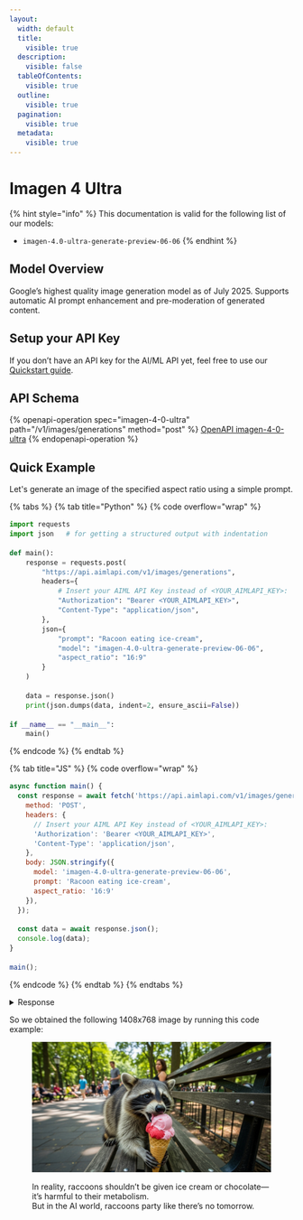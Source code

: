 ```yaml
---
layout:
  width: default
  title:
    visible: true
  description:
    visible: false
  tableOfContents:
    visible: true
  outline:
    visible: true
  pagination:
    visible: true
  metadata:
    visible: true
---
```


# Imagen 4 Ultra

{% hint style="info" %}
This documentation is valid for the following list of our models:

* `imagen-4.0-ultra-generate-preview-06-06`
{% endhint %}

## Model Overview <a href="#model-overview" id="model-overview"></a>

Google’s highest quality image generation model as of July 2025. Supports automatic AI prompt enhancement and pre-moderation of generated content.

## Setup your API Key <a href="#setup-your-api-key" id="setup-your-api-key"></a>

If you don’t have an API key for the AI/ML API yet, feel free to use our [Quickstart guide](https://docs.aimlapi.com/quickstart/setting-up).

## API Schema

{% openapi-operation spec="imagen-4-0-ultra" path="/v1/images/generations" method="post" %}
[OpenAPI imagen-4-0-ultra](https://raw.githubusercontent.com/aimlapi/api-docs/refs/heads/main/docs/api-references/image-models/Google/imagen-4.0-ultra.json)
{% endopenapi-operation %}

## Quick Example

Let's generate an image of the specified aspect ratio using a simple prompt.

{% tabs %}
{% tab title="Python" %}
{% code overflow="wrap" %}
```python
import requests
import json   # for getting a structured output with indentation

def main():
    response = requests.post(
        "https://api.aimlapi.com/v1/images/generations",
        headers={
            # Insert your AIML API Key instead of <YOUR_AIMLAPI_KEY>:
            "Authorization": "Bearer <YOUR_AIMLAPI_KEY>",
            "Content-Type": "application/json",
        },
        json={
            "prompt": "Racoon eating ice-cream",
            "model": "imagen-4.0-ultra-generate-preview-06-06",
            "aspect_ratio": "16:9"
        }
    )

    data = response.json()
    print(json.dumps(data, indent=2, ensure_ascii=False))

if __name__ == "__main__":
    main()
```
{% endcode %}
{% endtab %}

{% tab title="JS" %}
{% code overflow="wrap" %}
```javascript
async function main() {
  const response = await fetch('https://api.aimlapi.com/v1/images/generations', {
    method: 'POST',
    headers: {
      // Insert your AIML API Key instead of <YOUR_AIMLAPI_KEY>:
      'Authorization': 'Bearer <YOUR_AIMLAPI_KEY>',
      'Content-Type': 'application/json',
    },
    body: JSON.stringify({
      model: 'imagen-4.0-ultra-generate-preview-06-06',
      prompt: 'Racoon eating ice-cream',
      aspect_ratio: '16:9'
    }),
  });

  const data = await response.json();
  console.log(data);
}

main();
```
{% endcode %}
{% endtab %}
{% endtabs %}

<details>

<summary>Response</summary>

{% code overflow="wrap" %}
```json5
{
  data: [
    {
      mime_type: 'image/png',
      url: 'https://cdn.aimlapi.com/generations/guepard/1756971509123-7ed4055c-1878-47c5-a060-7202392b78a2.png',
      prompt: "A curious raccoon is sitting upright on a weathered wooden picnic table, intensely focused on eating a melting ice cream cone. The raccoon holds the cone delicately in its paws, with sticky ice cream smeared around its mouth and on its fur. The ice cream is a vibrant strawberry pink color, dripping down the cone onto the table surface. Its mask-like facial markings are prominent, and its dark eyes are wide with concentration. The setting is a lush green park during golden hour, with soft, warm sunlight filtering through the background trees, creating a gentle bokeh effect. Empty picnic benches are visible in the soft-focus background. The wooden table is slightly worn, with visible grain and a few scattered leaves. The lighting is natural and warm, highlighting the raccoon's fur and the glistening ice cream."
    }
  ]
}
```
{% endcode %}

</details>

So we obtained the following 1408x768 image by running this code example:

<figure><img src="../../../.gitbook/assets/google-imagen-4.0-ultra-generate-preview-06-06_output.png" alt=""><figcaption><p>In reality, raccoons shouldn’t be given ice cream or chocolate—it’s harmful to their metabolism. <br>But in the AI world, raccoons party like there’s no tomorrow.</p></figcaption></figure>
